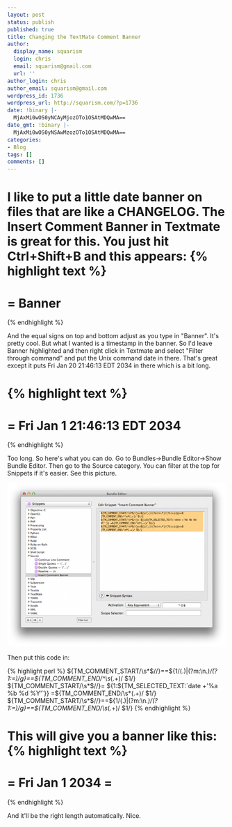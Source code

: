 ```yaml
---
layout: post
status: publish
published: true
title: Changing the TextMate Comment Banner
author:
  display_name: squarism
  login: chris
  email: squarism@gmail.com
  url: ''
author_login: chris
author_email: squarism@gmail.com
wordpress_id: 1736
wordpress_url: http://squarism.com/?p=1736
date: !binary |-
  MjAxMi0wOS0yNCAyMjozOTo1OSAtMDQwMA==
date_gmt: !binary |-
  MjAxMi0wOS0yNSAwMzozOTo1OSAtMDQwMA==
categories:
- Blog
tags: []
comments: []
---
```

I like to put a little date banner on files that are like a CHANGELOG.  The Insert Comment Banner in Textmate is great for this.  You just hit Ctrl+Shift+B and this appears:
{% highlight text %}
=========
= Banner
=========
{% endhighlight %}

And the equal signs on top and bottom adjust as you type in "Banner".  It's pretty cool.  But what I wanted is a timestamp in the banner.  So I'd leave Banner highlighted and then right click in Textmate and select "Filter through command" and put the Unix command date in there.  That's great except it puts Fri Jan 20 21:46:13 EDT 2034 in there which is a bit long.</p>

{% highlight text %}
===============================
= Fri Jan 1 21:46:13 EDT 2034
===============================
{% endhighlight %}

Too long.  So here's what you can do.  Go to Bundles->Bundle Editor->Show Bundle Editor.  Then go to the Source category.  You can filter at the top for Snippets if it's easier.  See this picture.

![snippet_banner](/uploads/2012/09/snippet_banner-580x431.png)

Then put this code in:

{% highlight perl %}
${TM_COMMENT_START/\s*$//}==${1/(.)|(?m:\n.*)/(?1:=)/g}==${TM_COMMENT_END/^\s*(.+)/ $1/}
${TM_COMMENT_START/\s*$//}= ${1:${TM_SELECTED_TEXT:`date +'%a %b %d %Y'`}} =${TM_COMMENT_END/\s*(.+)/ $1/}
${TM_COMMENT_START/\s*$//}==${1/(.)|(?m:\n.*)/(?1:=)/g}==${TM_COMMENT_END/\s*(.+)/ $1/}
{% endhighlight %}

This will give you a banner like this:
{% highlight text %}
===================
= Fri Jan 1 2034 =
===================
{% endhighlight %}

And it'll be the right length automatically.  Nice.
